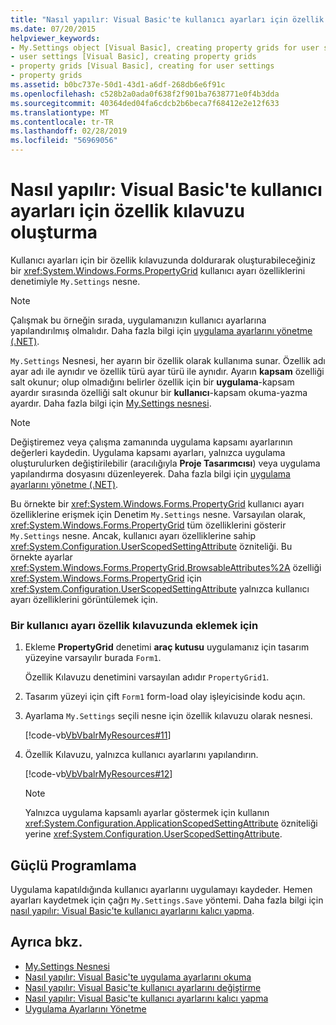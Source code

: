 ```yaml
---
title: "Nasıl yapılır: Visual Basic'te kullanıcı ayarları için özellik kılavuzu oluşturma"
ms.date: 07/20/2015
helpviewer_keywords:
- My.Settings object [Visual Basic], creating property grids for user settings
- user settings [Visual Basic], creating property grids
- property grids [Visual Basic], creating for user settings
- property grids
ms.assetid: b0bc737e-50d1-43d1-a6df-268db6e6f91c
ms.openlocfilehash: c528b2a0ada0f638f2f901ba7638771e0f4b3dda
ms.sourcegitcommit: 40364ded04fa6cdcb2b6beca7f68412e2e12f633
ms.translationtype: MT
ms.contentlocale: tr-TR
ms.lasthandoff: 02/28/2019
ms.locfileid: "56969056"
---
```

# <a name="how-to-create-property-grids-for-user-settings-in-visual-basic"></a>Nasıl yapılır: Visual Basic'te kullanıcı ayarları için özellik kılavuzu oluşturma
Kullanıcı ayarları için bir özellik kılavuzunda doldurarak oluşturabileceğiniz bir <xref:System.Windows.Forms.PropertyGrid> kullanıcı ayarı özelliklerini denetimiyle `My.Settings` nesne.  
  
> [!NOTE]
>  Çalışmak bu örneğin sırada, uygulamanızın kullanıcı ayarlarına yapılandırılmış olmalıdır. Daha fazla bilgi için [uygulama ayarlarını yönetme (.NET)](/visualstudio/ide/managing-application-settings-dotnet).  
  
 `My.Settings` Nesnesi, her ayarın bir özellik olarak kullanıma sunar. Özellik adı ayar adı ile aynıdır ve özellik türü ayar türü ile aynıdır. Ayarın **kapsam** özelliği salt okunur; olup olmadığını belirler özellik için bir **uygulama**-kapsam ayardır sırasında özelliği salt okunur bir **kullanıcı**-kapsam okuma-yazma ayardır. Daha fazla bilgi için [My.Settings nesnesi](../../../../visual-basic/language-reference/objects/my-settings-object.md).  
  
> [!NOTE]
>  Değiştiremez veya çalışma zamanında uygulama kapsamı ayarlarının değerleri kaydedin. Uygulama kapsamı ayarları, yalnızca uygulama oluşturulurken değiştirilebilir (aracılığıyla **Proje Tasarımcısı**) veya uygulama yapılandırma dosyasını düzenleyerek. Daha fazla bilgi için [uygulama ayarlarını yönetme (.NET)](/visualstudio/ide/managing-application-settings-dotnet).  
  
 Bu örnekte bir <xref:System.Windows.Forms.PropertyGrid> kullanıcı ayarı özelliklerine erişmek için Denetim `My.Settings` nesne. Varsayılan olarak, <xref:System.Windows.Forms.PropertyGrid> tüm özelliklerini gösterir `My.Settings` nesne. Ancak, kullanıcı ayarı özelliklerine sahip <xref:System.Configuration.UserScopedSettingAttribute> özniteliği. Bu örnekte ayarlar <xref:System.Windows.Forms.PropertyGrid.BrowsableAttributes%2A> özelliği <xref:System.Windows.Forms.PropertyGrid> için <xref:System.Configuration.UserScopedSettingAttribute> yalnızca kullanıcı ayarı özelliklerini görüntülemek için.  
  
### <a name="to-add-a-user-setting-property-grid"></a>Bir kullanıcı ayarı özellik kılavuzunda eklemek için  
  
1.  Ekleme **PropertyGrid** denetimi **araç kutusu** uygulamanız için tasarım yüzeyine varsayılır burada `Form1`.  
  
     Özellik Kılavuzu denetimini varsayılan adıdır `PropertyGrid1`.  
  
2.  Tasarım yüzeyi için çift `Form1` form-load olay işleyicisinde kodu açın.  
  
3.  Ayarlama `My.Settings` seçili nesne için özellik kılavuzu olarak nesnesi.  
  
     [!code-vb[VbVbalrMyResources#11](~/samples/snippets/visualbasic/VS_Snippets_VBCSharp/VbVbalrMyResources/VB/Form1.vb#11)]  
  
4.  Özellik Kılavuzu, yalnızca kullanıcı ayarlarını yapılandırın.  
  
     [!code-vb[VbVbalrMyResources#12](~/samples/snippets/visualbasic/VS_Snippets_VBCSharp/VbVbalrMyResources/VB/Form1.vb#12)]  
  
    > [!NOTE]
    >  Yalnızca uygulama kapsamlı ayarlar göstermek için kullanın <xref:System.Configuration.ApplicationScopedSettingAttribute> özniteliği yerine <xref:System.Configuration.UserScopedSettingAttribute>.  
  
## <a name="robust-programming"></a>Güçlü Programlama  
 Uygulama kapatıldığında kullanıcı ayarlarını uygulamayı kaydeder. Hemen ayarları kaydetmek için çağrı `My.Settings.Save` yöntemi. Daha fazla bilgi için [nasıl yapılır: Visual Basic'te kullanıcı ayarlarını kalıcı yapma](../../../../visual-basic/developing-apps/programming/app-settings/how-to-persist-user-settings.md).  
  
## <a name="see-also"></a>Ayrıca bkz.
- [My.Settings Nesnesi](../../../../visual-basic/language-reference/objects/my-settings-object.md)
- [Nasıl yapılır: Visual Basic'te uygulama ayarlarını okuma](../../../../visual-basic/developing-apps/programming/app-settings/how-to-read-application-settings.md)
- [Nasıl yapılır: Visual Basic'te kullanıcı ayarlarını değiştirme](../../../../visual-basic/developing-apps/programming/app-settings/how-to-change-user-settings.md)
- [Nasıl yapılır: Visual Basic'te kullanıcı ayarlarını kalıcı yapma](../../../../visual-basic/developing-apps/programming/app-settings/how-to-persist-user-settings.md)
- [Uygulama Ayarlarını Yönetme](/visualstudio/ide/managing-application-settings-dotnet)
